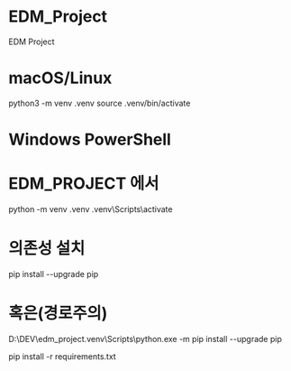 # EDM_Project
EDM Project

<!-- #기본 세팅
#가상환경 생성 & 활성화
프로젝트 폴더에서 -->
# macOS/Linux
python3 -m venv .venv
source .venv/bin/activate

# Windows PowerShell
# EDM_PROJECT 에서 
 python -m venv .venv  <!-- 한번만 -->
.venv\Scripts\activate

# 의존성 설치
pip install --upgrade pip
# 혹은(경로주의)
D:\DEV\edm_project\.venv\Scripts\python.exe -m pip install --upgrade pip 

pip install -r requirements.txt